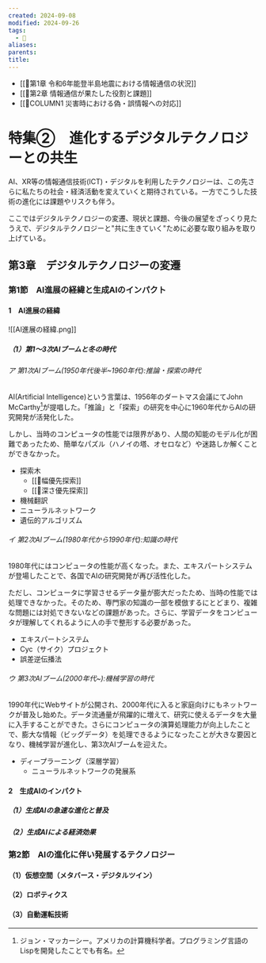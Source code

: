 ```yaml
---
created: 2024-09-08
modified: 2024-09-26
tags:
  - 📑
aliases: 
parents: 
title: 
---
```

- [[📑第1章 令和6年能登半島地震における情報通信の状況]]
- [[📑第2章 情報通信が果たした役割と課題]]
- [[📑COLUMN1 災害時における偽・誤情報への対応]]
# 特集②　進化するデジタルテクノロジーとの共生
AI、XR等の情報通信技術(ICT)・デジタルを利用したテクノロジーは、この先さらに私たちの社会・経済活動を変えていくと期待されている。一方でこうした技術の進化には課題やリスクも伴う。

ここではデジタルテクノロジーの変遷、現状と課題、今後の展望をざっくり見たうえで、デジタルテクノロジーと"共に生きていく"ために必要な取り組みを取り上げている。
## 第3章　デジタルテクノロジーの変遷
### 第1節　AI進展の経緯と生成AIのインパクト
#### 1　AI進展の経緯
![[AI進展の経緯.png]]

##### （1）第1～3次AIブームと冬の時代
###### ア 第1次AIブーム(1950年代後半~1960年代):推論・探索の時代
AI(Artificial Intelligence)という言葉は、1956年のダートマス会議にてJohn McCarthy[^mccarthy]が提唱した。「推論」と「探索」の研究を中心に1960年代からAIの研究開発が活発化した。

しかし、当時のコンピュータの性能では限界があり、人間の知能のモデル化が困難であったため、簡単なパズル（ハノイの塔、オセロなど）や迷路しか解くことができなかった。

[^mccarthy]: ジョン・マッカーシー。アメリカの計算機科学者。プログラミング言語のLispを開発したことでも有名。

- 探索木
	- [[📝幅優先探索]]
	- [[📝深さ優先探索]]
- 機械翻訳
- ニューラルネットワーク
- 遺伝的アルゴリズム

###### イ 第2次AIブーム(1980年代から1990年代):知識の時代
1980年代にはコンピュータの性能が高くなった。また、エキスパートシステムが登場したことで、各国でAIの研究開発が再び活性化した。

ただし、コンピュータに学習させるデータ量が膨大だったため、当時の性能では処理できなかった。そのため、専門家の知識の一部を模倣するにとどまり、複雑な問題には対処できないなどの課題があった。さらに、学習データをコンピュータが理解してくれるように人の手で整形する必要があった。

- エキスパートシステム
- Cyc（サイク）プロジェクト
- 誤差逆伝播法

###### ウ 第3次AIブーム(2000年代~):機械学習の時代
1990年代にWebサイトが公開され、2000年代に入ると家庭向けにもネットワークが普及し始めた。データ流通量が飛躍的に増えて、研究に使えるデータを大量に入手することができた。さらにコンピュータの演算処理能力が向上したことで、膨大な情報（ビッグデータ）を処理できるようになったことが大きな要因となり、機械学習が進化し、第3次AIブームを迎えた。

- ディープラーニング（深層学習）
	- ニューラルネットワークの発展系

#### 2　生成AIのインパクト
##### （1）生成AIの急速な進化と普及
##### （2）生成AIによる経済効果
### 第2節　AIの進化に伴い発展するテクノロジー
#### （1）仮想空間（メタバース・デジタルツイン）
#### （2）ロボティクス
#### （3）自動運転技術